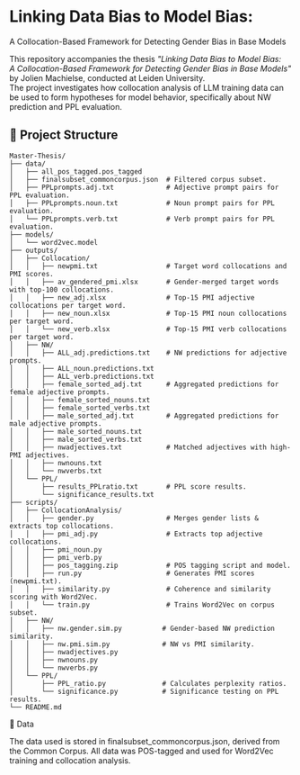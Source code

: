 # Linking Data Bias to Model Bias:  
A Collocation-Based Framework for Detecting Gender Bias in Base Models

This repository accompanies the thesis *"Linking Data Bias to Model Bias:  
A Collocation-Based Framework for Detecting Gender Bias in Base Models"* by Jolien Machielse, conducted at Leiden University.  
The project investigates how collocation analysis of LLM training data can be used to form hypotheses for model behavior, specifically about NW prediction and PPL evaluation.

## 📁 Project Structure

```plaintext
Master-Thesis/
├── data/
│   ├── all_pos_tagged.pos_tagged
│   ├── finalsubset_commoncorpus.json  # Filtered corpus subset.
│   ├── PPLprompts.adj.txt             # Adjective prompt pairs for PPL evaluation.
│   ├── PPLprompts.noun.txt            # Noun prompt pairs for PPL evaluation.
│   └── PPLprompts.verb.txt            # Verb prompt pairs for PPL evaluation.
├── models/
│   └── word2vec.model
├── outputs/
│   ├── Collocation/
│   │   ├── newpmi.txt                 # Target word collocations and PMI scores.
│   │   ├── av_gendered_pmi.xlsx       # Gender-merged target words with top-100 collocations.
│   │   ├── new_adj.xlsx               # Top-15 PMI adjective collocations per target word.
│   │   ├── new_noun.xlsx              # Top-15 PMI noun collocations per target word.
│   │   └── new_verb.xlsx              # Top-15 PMI verb collocations per target word.
│   ├── NW/
│   │   ├── ALL_adj.predictions.txt    # NW predictions for adjective prompts.
│   │   ├── ALL_noun.predictions.txt
│   │   ├── ALL_verb.predictions.txt
│   │   ├── female_sorted_adj.txt      # Aggregated predictions for female adjective prompts.
│   │   ├── female_sorted_nouns.txt
│   │   ├── female_sorted_verbs.txt
│   │   ├── male_sorted_adj.txt        # Aggregated predictions for male adjective prompts.
│   │   ├── male_sorted_nouns.txt
│   │   ├── male_sorted_verbs.txt
│   │   ├── nwadjectives.txt           # Matched adjectives with high-PMI adjectives.
│   │   ├── nwnouns.txt
│   │   └── nwverbs.txt
│   └── PPL/
│       ├── results_PPLratio.txt       # PPL score results.
│       └── significance_results.txt
├── scripts/
│   ├── CollocationAnalysis/
│   │   ├── gender.py                  # Merges gender lists & extracts top collocations.
│   │   ├── pmi_adj.py                 # Extracts top adjective collocations.
│   │   ├── pmi_noun.py
│   │   ├── pmi_verb.py
│   │   ├── pos_tagging.zip            # POS tagging script and model.
│   │   ├── run.py                     # Generates PMI scores (newpmi.txt).
│   │   ├── similarity.py              # Coherence and similarity scoring with Word2Vec.
│   │   └── train.py                   # Trains Word2Vec on corpus subset.
│   ├── NW/
│   │   ├── nw.gender.sim.py          # Gender-based NW prediction similarity.
│   │   ├── nw.pmi.sim.py             # NW vs PMI similarity.
│   │   ├── nwadjectives.py
│   │   ├── nwnouns.py
│   │   └── nwverbs.py
│   └── PPL/
│       ├── PPL_ratio.py              # Calculates perplexity ratios.
│       └── significance.py           # Significance testing on PPL results.
└── README.md

```

📂 Data

The data used is stored in finalsubset_commoncorpus.json, derived from the Common Corpus.
All data was POS-tagged and used for Word2Vec training and collocation analysis.

